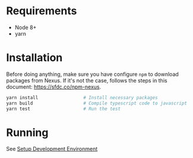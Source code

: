 # Requirements

* Node 8+
* yarn

# Installation

Before doing anything, make sure you have configure `npm` to download packages from Nexus. If it's not the case, follows the steps in this document: https://sfdc.co/npm-nexus.

```sh
yarn install                 # Install necessary packages
yarn build                   # Compile typescript code to javascript
yarn test                    # Run the test
```

# Running

See [Setup Development Environment](https://github.com/forcedotcom/lightning-language-server/blob/develop/README.md#setup-development-environment)